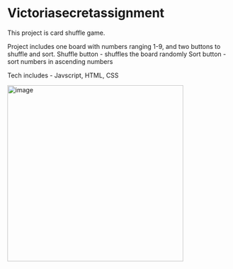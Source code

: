 # Victoriasecretassignment

This project is card shuffle game.

Project includes one board with numbers ranging 1-9, and two buttons to shuffle and sort.
Shuffle button - shuffles the board randomly 
Sort button -sort numbers in ascending numbers

Tech includes - Javscript, HTML, CSS

<img width="397" alt="image" src="https://user-images.githubusercontent.com/28885174/208023163-460d794c-47c7-4da6-9fee-62396d9ba57c.png">
